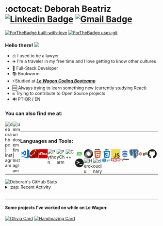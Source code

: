 # :octocat: **Deborah Beatriz**   [![Linkedin Badge](https://img.shields.io/badge/-Deborah-blue?style=flat-square&logo=Linkedin&logoColor=white)](https://www.linkedin.com/in/deborahbeatriz/) [![Gmail Badge](https://img.shields.io/badge/-deborah.bpc@gmail.com-c14438?style=flat-square&logo=Gmail&logoColor=white&link=mailto:deborah.bpc@gmail.com)](mailto:deborah.bpc@gmail.com)

[![ForTheBadge built-with-love](http://ForTheBadge.com/images/badges/built-with-love.svg)](https://github.com/deborahbpc/)
[![ForTheBadge uses-git](http://ForTheBadge.com/images/badges/uses-git.svg)](https://github.com/deborahbpc/)
### Hello there! <a href="#"><img src="https://media.giphy.com/media/hvRJCLFzcasrR4ia7z/giphy.gif" width="25px"></a>
- ⚖️ I used to be a lawyer
- ✈️ I'm a traveler in my free time and I love getting to know other cultures
- 🤖 Full-Stack Developer
- 📚 Bookworm
- ⚡Studied at ***[Le Wagon Coding Bootcamp](https://www.lewagon.com/)***
- 🆕 Always trying to learn something new (currently studying React)
- 🔛 Trying to contribute to Open Source projects
- 🔊 PT-BR / EN

### You can also find me at: 
<!-- [<img align="left" alt="#" width="22px" src="https://raw.githubusercontent.com/iconic/open-iconic/master/svg/globe.svg" />][website] -->
<!-- [<img align="left" alt="Deborah's Twitter | Twitter" width="22px" src="https://cdn.jsdelivr.net/npm/simple-icons@v3/icons/twitter.svg" />][twitter] -->
<!-- [<img align="left" alt="deborahbeatriz | LinkedIn" width="22px" src="https://cdn.jsdelivr.net/npm/simple-icons@v3/icons/linkedin.svg" />][linkedin] -->
[<img align="left" alt="deborahbpc | Instagram" width="25px" src="https://cdn.jsdelivr.net/npm/simple-icons@v3/icons/instagram.svg" />][instagram1]
[<img align="left" alt="ummundosemfim | Instagram" width="25px" src="https://cdn.jsdelivr.net/npm/simple-icons@v3/icons/instagram.svg" />][instagram2]
<br />
<hr>

### Languages and Tools:
[<img align="left" alt="Visual Studio Code" width="30px" src="https://raw.githubusercontent.com/github/explore/80688e429a7d4ef2fca1e82350fe8e3517d3494d/topics/visual-studio-code/visual-studio-code.png" />][vscode]
[<img align="left" alt="Ruby" width="30px" src="https://raw.githubusercontent.com/github/explore/80688e429a7d4ef2fca1e82350fe8e3517d3494d/topics/ruby/ruby.png" />][ruby]
[<img align="left" alt="Ruby on Rails" width="30px" src="https://raw.githubusercontent.com/github/explore/80688e429a7d4ef2fca1e82350fe8e3517d3494d/topics/rails/rails.png" />][rails]
[<img align="left" alt="Python" width="30px" src="https://github.com/jalbertsr/logo-badge-images/blob/master/img/rsz_python.png?raw=true" />][python]
[<img align="left" alt="PyCharm" width="30px" src="https://resources.jetbrains.com/storage/products/pycharm/img/meta/pycharm_logo_300x300.png" />][pycharm]
[<img align="left" alt="C++" width="30px" src="https://i.imgur.com/Ao2P8iG.png" />][cpp]
[<img align="left" alt="qtcreator" width="30px" src="https://raw.githubusercontent.com/github/explore/80688e429a7d4ef2fca1e82350fe8e3517d3494d/topics/qt/qt.png" />][qtcreator]
[<img align="left" alt="JSON" width="30px" src="https://raw.githubusercontent.com/github/explore/80688e429a7d4ef2fca1e82350fe8e3517d3494d/topics/json/json.png" />][json]
[<img align="left" alt="HTML5" width="30px" src="https://raw.githubusercontent.com/github/explore/80688e429a7d4ef2fca1e82350fe8e3517d3494d/topics/html/html.png" />][html5]
[<img align="left" alt="CSS3" width="30px" src="https://raw.githubusercontent.com/github/explore/80688e429a7d4ef2fca1e82350fe8e3517d3494d/topics/css/css.png" />][css3]
[<img align="left" alt="JavaScript" width="30px" src="https://raw.githubusercontent.com/github/explore/80688e429a7d4ef2fca1e82350fe8e3517d3494d/topics/javascript/javascript.png" />][es6]
[<img align="left" alt="SQL" width="30px" src="https://raw.githubusercontent.com/github/explore/80688e429a7d4ef2fca1e82350fe8e3517d3494d/topics/sql/sql.png" />][sql]
[<img align="left" alt="PostgreSQL" width="30px" src="https://raw.githubusercontent.com/github/explore/80688e429a7d4ef2fca1e82350fe8e3517d3494d/topics/postgresql/postgresql.png" />][postgresql]
[<img align="left" alt="Git" width="30px" src="https://raw.githubusercontent.com/github/explore/80688e429a7d4ef2fca1e82350fe8e3517d3494d/topics/git/git.png" />][git]
[<img align="left" alt="GitHub" width="30px" src="https://raw.githubusercontent.com/github/explore/78df643247d429f6cc873026c0622819ad797942/topics/github/github.png" />][github]
[<img align="left" alt="Terminal" width="30px" src="https://raw.githubusercontent.com/github/explore/80688e429a7d4ef2fca1e82350fe8e3517d3494d/topics/terminal/terminal.png" />][terminal]
[<img align="left" alt="Heroku" width="30px" src="https://github.com/jalbertsr/logo-badge-images/blob/master/img/rsz_heroku.png?raw=true" />][heroku]
\
[<img align="left" alt="cloudinary" width="30px" src="https://res.cloudinary.com/demo/image/upload/cloudinary_icon.png" />][cloudinary]
[<img align="left" alt="Yarn" width="30px" src="https://github.com/MarioTerron/logo-images/blob/master/logos/yarn.png" />][yarn]
[<img align="left" alt="NPM" width="30px" src="https://github.com/MarioTerron/logo-images/blob/master/logos/npm.png" />][npm]
[<img align="left" alt="jQuery" width="30px" src="https://github.com/Iggy-Codes/logo-images/blob/master/logos/jquery.png" />][jquery]\
<br/>
<br/>
<hr>
<!--  GitHub Stats -->
<img align="center" alt="Deborah's GitHub Stats" src="https://github-readme-stats.vercel.app/api?username=deborahbpc&count_private=true&show_icons=true&theme=buefy&hide_border=true" />
<img align="center" alt="" src="https://github-readme-stats.vercel.app/api/top-langs/?username=deborahbpc&layout=compact&langs_count=8&theme=buefy" /> 
<br/>

<details>
  <summary>:zap: Recent Activity</summary>

<!--START_SECTION:activity-->
1. 💪 Opened PR [#125](https://github.com//rozasmarina/mkt-place/pull/125) in [rozasmarina/mkt-place](https://github.com//rozasmarina/mkt-place)
2. 🎉 Merged PR [#220](https://github.com//rozasmarina/Olivia/pull/220) in [rozasmarina/Olivia](https://github.com//rozasmarina/Olivia)
3. 🎉 Merged PR [#218](https://github.com//rozasmarina/Olivia/pull/218) in [rozasmarina/Olivia](https://github.com//rozasmarina/Olivia)
<!--END_SECTION:activity-->

</details>
<br/>
<hr>

#### Some projects I've worked on while on Le Wagon:

[![Ollivia Card](https://github-readme-stats.vercel.app/api/pin/?username=rozasmarina&repo=Olivia)](https://github.com/rozasmarina/Olivia)
[![Handmazing Card](https://github-readme-stats.vercel.app/api/pin/?username=rozasmarina&repo=mkt-place)](https://github.com/rozasmarina/mkt-place)



[instagram1]: https://www.instagram.com/deborah_bpc/
[instagram2]: https://www.instagram.com/ummundosemfim/
[vscode]: https://code.visualstudio.com/
[ruby]: https://ruby-doc.org/
[rails]: https://rubyonrails.org/
[cpp]: https://isocpp.org/
[qtcreator]: https://www.qt.io/product/development-tools
[python]: https://www.python.org/
[pycharm]: https://www.jetbrains.com/pt-br/pycharm/
[json]: https://www.json.org/json-en.html
[html5]: https://developer.mozilla.org/en-US/docs/Web/Guide/HTML/HTML5
[css3]: https://developer.mozilla.org/en-US/docs/Web/CSS
[es6]: https://developer.mozilla.org/en-US/docs/Web/JavaScript
[sql]: https://github.com/topics/sql
[postgresql]: https://www.postgresql.org/
[git]: https://git-scm.com/
[github]: https://github.com/
[terminal]: https://github.com/topics/terminal
[heroku]: https://www.heroku.com/
[cloudinary]: https://cloudinary.com/
[yarn]: https://yarnpkg.com/
[npm]: https://www.npmjs.com/
[jquery]: https://jquery.com/


<!-- <br /> -->
<!-- <a href="#"><img src="https://media.giphy.com/media/jtWmzGO3ID6dtjeMQZ/giphy.gif" width="100px"></a> -->

<!--
**deborahbpc/deborahbpc** is a ✨ _special_ ✨ repository because its `README.md` (this file) appears on your GitHub profile.

Here are some ideas to get you started:

- 🔭 I’m currently working on ...
- 🌱 I’m currently learning ...
- 👯 I’m looking to collaborate on ...
- 🤔 I’m looking for help with ...
- 💬 Ask me about ...
- 📫 How to reach me: ...
- 😄 Pronouns: ...
- ⚡ Fun fact: ...
-->
